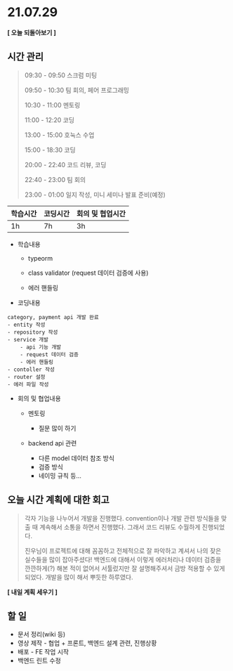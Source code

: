 # 21.07.29

**[ 오늘 되돌아보기 ]**

## 시간 관리

> 09:30 - 09:50 스크럼 미팅
>
> 09:50 - 10:30 팀 회의, 페어 프로그래밍
>
> 10:30 - 11:00 멘토링
>
> 11:00 - 12:20 코딩
>
> 13:00 - 15:00 호눅스 수업
>
> 15:00 - 18:30 코딩
>
> 20:00 - 22:40 코드 리뷰, 코딩
>
> 22:40 - 23:00 팀 회의
>
> 23:00 - 01:00 일지 작성, 미니 세미나 발표 준비(예정)

| 학습시간 | 코딩시간 | 회의 및 협업시간 |
| -------- | -------- | ---------------- |
| 1h       | 7h       | 3h               |

- 학습내용

  - typeorm

  - class validator (request 데이터 검증에 사용)

  - 에러 핸들링

    

- 코딩내용

```
category, payment api 개발 완료
- entity 작성
- repository 작성
- service 개발
	- api 기능 개발
	- request 데이터 검증
	- 에러 핸들링
- contoller 작성
- router 설정
- 에러 파일 작성
```



- 회의 및 협업내용

  - 멘토링
    - 질문 많이 하기

  

  - backend api 관련 
    - 다른 model 데이터 참조 방식
    - 검증 방식
    - 네이밍 규칙 등...

  

## 오늘 시간 계획에 대한 회고

> 각자 기능을 나누어서 개발을 진행했다. convention이나 개발 관련 방식들을 맞출 때 계속해서 소통을 하면서 진행했다. 그래서 코드 리뷰도 수월하게 진행되었다.
>
> 진우님이 프로젝트에 대해 꼼꼼하고 전체적으로 잘 파악하고 계셔서 나의 잦은 실수들을 많이 잡아주셨다! 백엔드에 대해서 이렇게 에러처리나 데이터 검증을 깐깐하게(?) 해본 적이 없어서 서툴렀지만 잘 설명해주셔서 금방 적용할 수 있게 되었다. 개발을 많이 해서 뿌듯한 하루였다.



**[ 내일 계획 세우기 ]**

## 할 일

* 문서 정리(wiki 등)
* 영상 제작 - 협업 + 프론트, 백엔드 설계 관련, 진행상황
* 배포 - FE 작업 시작
* 백엔드 린트 수정
